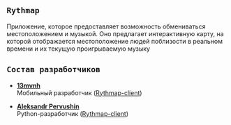 ## `Rythmap`
Приложение, которое предоставляет возможность обмениваться местоположением и музыкой. Оно предлагает интерактивную карту, на которой отображается местоположение людей поблизости в реальном времени и их текущую проигрываемую музыку

## `Состав разработчиков`

- [**13mvnh**](https://github.com/mvnh/)  
Мобильный разработчик ([Rythmap-client](https://github.com/Rythmap/Rythmap-client))

- [**Aleksandr Pervushin**](https://github.com/alexpervushin)  
Python-разработчик ([Rythmap-client](https://github.com/Rythmap/Rythmap-server))
